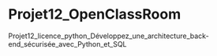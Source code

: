 # Projet12_OpenClassRoom
Projet12_licence_python_Développez_une_architecture_back-end_sécurisée_avec_Python_et_SQL
